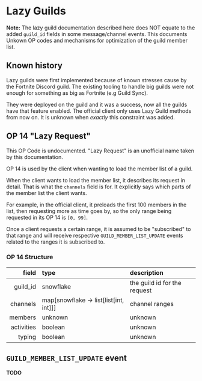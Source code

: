# Lazy Guilds

**Note:** The lazy guild documentation described here does NOT equate to the
added `guild_id` fields in some message/channel events. This documents
Unkown OP codes and mechanisms for optimization of the guild member list.

## Known history

Lazy guilds were first implemented because of known stresses cause by the
Fortnite Discord guild. The existing tooling to handle big guilds were not
enough for something as big as Fortnite (e.g Guild Sync).

They were deployed on the guild and it was a success, now all the guilds have
that feature enabled. The official client only uses Lazy Guild methods from now
on. It is unknown when *exactly* this constraint was added.

## OP 14 "Lazy Request"

This OP Code is undocumented. "Lazy Request" is an unofficial name taken
by this documentation.

OP 14 is used by the client when wanting to load the member list of a guild.

When the client wants to load the member list, it describes its request
in detail. That is what the `channels` field is for. It explicitly says
which parts of the member list the client wants.

For example, in the official client, it preloads the first 100 members in
the list, then requesting more as time goes by, so the only range being
requested in its OP 14 is `[0, 99]`.

Once a client requests a certain range, it is assumed to be "subscribed"
to that range and will receive respective `GUILD_MEMBER_LIST_UPDATE`
events related to the ranges it is subscribed to.

### OP 14 Structure

| field | type | description |
| --: | :-- | :-- |
| guild\_id | snowflake | the guild id for the request |
| channels | map[snowflake -> list[list[int, int]]] | channel ranges |
| members | unknown | unknown |
| activities | boolean | unknown |
| typing | boolean | unknown |

## `GUILD_MEMBER_LIST_UPDATE` event

**TODO**
